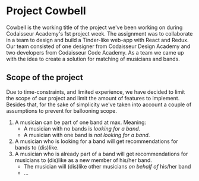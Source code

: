 # Project Cowbell

Cowbell is the working title of the project we've been working on during Codaisseur Academy's 1st project week.
The assignment was to collaborate in a team to design and build a Tinder-like web-app with React and Redux.
Our team consisted of one designer from Codaisseur Design Academy and two developers from Codaisseur Code Academy.
As a team we came up with the idea to create a solution for matching of musicians and bands.

## Scope of the project

Due to time-constraints, and limited experience, we have decided to limit the scope of our project and limit the amount of features to implement.
Besides that, for the sake of simplicity we've taken into account a couple of assumptions to prevent for ballooning scope.

1. A musician can be part of one band at max. Meaning:
    * A musician with no bands is *looking for a band*.
    * A musician with one band is *not looking for a band*.
2. A musician who is looking for a band will get recommendations for bands to (dis)like.
3. A musician who is already part of a band will get recommendations for musicians to (dis)like as a new member of his/her band.
    * The musician will (dis)like other musicians *on behalf of* his/her band
    * ...